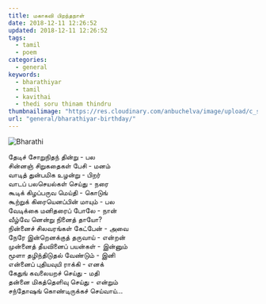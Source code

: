 ```yaml
---
title: மகாகவி பிறந்தநாள்
date: 2018-12-11 12:26:52
updated: 2018-12-11 12:26:52
tags:
  - tamil
  - poem
categories:
  - general
keywords:
  - bharathiyar
  - tamil
  - kavithai
  - thedi soru thinam thindru
thumbnailimage: "https://res.cloudinary.com/anbuchelva/image/upload/c_scale,h_250,f_auto/v1546629700/images/general/Bharathi.jpg"
url: "general/bharathiyar-birthday/"
---
```

<!--more-->
![Bharathi](https://res.cloudinary.com/anbuchelva/image/upload/f_auto/v1546629700/images/general/Bharathi.jpg)

தேடிச் சோறுநிதந் தின்று - பல  
சின்னஞ் சிறுகதைகள் பேசி - மனம்  
வாடித் துன்பமிக உழன்று - பிறர்  
வாடப் பலசெயல்கள் செய்து - நரை  
கூடிக் கிழப்பருவ மெய்தி - கொடுங்  
கூற்றுக் கிரையெனப்பின் மாயும் - பல  
வேடிக்கை மனிதரைப் போலே - நான்  
வீழ்வே னென்று நினைத் தாயோ?  
நின்னைச் சிலவரங்கள் கேட்பேன் - அவை  
நேரே இன்றெனக்குத் தருவாய் - என்றன்  
முன்னைத் தீயவினைப் பயன்கள் - இன்னும்  
மூளா தழிந்திடுதல் வேண்டும் - இனி  
என்னைப் புதியவுயி ராக்கி - எனக்  
கேதுங் கவலையறச் செய்து - மதி  
தன்னை மிகத்தெளிவு செய்து - என்றும்  
சந்தோஷங் கொண்டிருக்கச் செய்வாய்…
